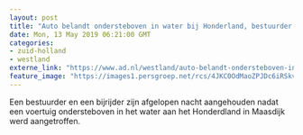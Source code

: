 ```yaml
---
layout: post
title: "Auto belandt ondersteboven in water bij Honderland, bestuurder en bijrijder aangehouden"
date: Mon, 13 May 2019 06:21:00 GMT
categories: 
- zuid-holland 
- westland 
externe_link: "https://www.ad.nl/westland/auto-belandt-ondersteboven-in-water-bij-honderland-bestuurder-en-bijrijder-aangehouden~a400c4be/"
feature_image: "https://images1.persgroep.net/rcs/4JKC0OdMaoZPJDc6iRSkvqL-GUA/diocontent/148197198/_fitwidth/400/?appId=21791a8992982cd8da851550a453bd7f&quality=0.7"
---
```


Een bestuurder en een bijrijder zijn afgelopen nacht aangehouden nadat een voertuig ondersteboven in het water aan het Honderdland in Maasdijk werd aangetroffen.
